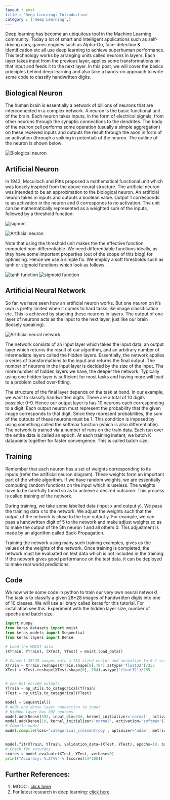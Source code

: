 ```yaml
---
layout : post
title : 'Deep Learning: Introduction'
category : ['Deep Learning',]
---
```



Deep learning has become an ubiquitous tool in the Machine Learning community. Today a lot of smart and intelligent applications such as self-driving cars, games engines such as Alpha-Go, face-detection & identification etc all use deep learning to achieve superhuman performance.   This technology works by arranging units called neurons in layers. Each layer takes input from the previous layer, applies some transformations on that input and feeds it to the next layer. In this post, we will cover the basics principles behind deep learning and also take a hands-on approach to write some code to classify handwritten digits.



## Biological Neuron

The human brain is essentially a network of billions of neurons that are interconnected in a complex network. A neuron is the basic functional unit of the brain. Each neuron takes inputs, in the form of electrical signals, from other neurons through the synaptic connections to the dendrites. The body of the neuron cell performs some operation (usually a simple aggregation) on these received inputs and outputs the result through the axon in form of an activation (through a spiking in potential) of the neuron. The outline of the neuron is shown below:  



![Biological neuron]({{"/images/bioneuron.jpg"}})



## Artificial Neuron

In 1943, Mcculloch and Pitts proposed a mathematical functional unit which was loosely inspired from the above neural structure. The artificial neuron was intended to be an approximation to the biological neuron. An artificial neuron takes m inputs and outputs a boolean value. Output 1 corresponds to an activation in the neuron and 0 corresponds to no activation. The unit can be mathematically represented as a weighted sum of the inputs, followed by a threshold function:



![signum]({{"/images/signum.jpg"}})



![Artificial neuron]({{"/images/artificialneuron.jpg"}})



Note that using the threshold unit makes the the effective function computed non-differentiable. We need differentiable functions ideally, as they have some important properties (out of the scope of this blog) for optimising. Hence we use a simple fix. We employ a soft thresholds such as tanh or sigmoid functions which look as follows.



![tanh function]({{"/images/plot1.jpg"}}) ![sigmoid function]({{"/images/plot2.jpg"}})



## Artificial Neural Network

So far, we have seen how an artificial neuron works. But one neuron on it’s own is pretty limited when it comes to hard tasks like image classification etc. This is achieved by stacking these neurons in layers. The output of one layer of neurons acts as the input to the next layer, just like our brain (loosely speaking).



![Artificial neural network]({{"/images/neuralnetwork.jpg"}})



The network consists of an input layer which takes the input data, an output layer which returns the result of our algorithm, and an arbitrary number of intermediate layers called the hidden layers. Essentially, the network applies a series of transformations to the input and returns the final output. The number of neurons in the input layer is decided by the size of the input. The more number of hidden layers we have, the deeper the network. Typically using one hidden layer is sufficient for most tasks and having more will lead to a problem called over-fitting.

The structure of the final layer depends on the task at hand. In our example, we want to classify handwritten digits. There are a total of 10 digits possible: 0-9. Hence our output layer is has 10 neurons each corresponding to a digit. Each output neuron must represent the probability that the given image corresponds to that digit. Since they represent probabilities, the sum of the outputs of these neurons must be 1. This condition is imposed by using something called the softmax function (which is also differentiable).  The network is trained via a number of runs on the train data. Each run over the entire data is called an epoch. At each training instant, we batch K datapoints together for faster convergence. This is called batch size.




## Training

Remember that each neuron has a set of weights corresponding to its inputs (refer the artificial neuron diagram). These weights form an important part of the whole algorithm. If we have random weights, we are essentially computing random functions on the input which is useless. The weights have to be carefully tuned so as to achieve a desired outcome. This process is called training of the network.

During training, we take some labelled data (input x and output y). We pass the training data x to the network. We adjust the weights such that the output of the network is close to the true output y. For example, we can pass a handwritten digit of 5 to the network and make adjust weights so as to make the output of the 5th neuron 1 and all others 0. This adjustment is made by an algorithm called Back-Propagation.

Training the network using many such training examples, gives us the values of the weights of the network. Once training is completed, the network must be evaluated on test data which is not included in the training. If the network gives good performance on the test data,  it can be deployed to make real world predictions.



## Code

We now write some code in python to train our very own neural network! The task is to classify a given 28*28 images of handwritten digits into one of 10 classes. We will use a library called keras for this tutorial. For installation see this. Experiment with the hidden layer size, number of epochs and batch size.

```python
import numpy
from keras.datasets import mnist
from keras.models import Sequential
from keras.layers import Dense

# Load the MNIST data
(XTrain, YTrain), (XTest, YTest) = mnist.load_data()

# Convert 28*28 images into a 784 sized vector and normalize to 0-1 scale
XTrain = XTrain.reshape(XTrain.shape[0],784).astype('float32')/255
XTest = XTest.reshape(XTest.shape[0], 784).astype('float32')/255


# one hot encode outputs
YTrain = np_utils.to_categorical(YTrain)
YTest = np_utils.to_categorical(YTest)

model = Sequential()
# Adds one dense layer connection to input
# Hidden layer has 392 neurons.
model.add(Dense(392, input_dim=784, kernel_initializer='normal', activation='relu'))
model.add(Dense(10, kernel_initializer='normal', activation='softmax'))
# Compile model
model.compile(loss='categorical_crossentropy', optimizer='adam', metrics=['accuracy'])


model.fit(XTrain, YTrain, validation_data=(XTest, YTest), epochs=10, batch_size=200, verbose=2)
# Check for accuracy
scores = model.evaluate(XTest, YTest, verbose=0)
print("Accuracy: %.2f%%" % (scores[1]*100))
```



## Further References:
1. MOOC : [click here](https://www.coursera.org/specializations/deep-learning)
2. For latest research in deep learning: [click here](http://deeplearning.net/)
